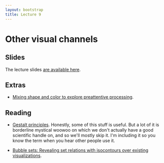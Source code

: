 ```yaml
---
layout: bootstrap
title: Lecture 9
---
```


# Other visual channels

## Slides

The lecture slides
[are available here](slides/other-visual-channels-csc544-fal17.pdf).

## Extras

- [Mixing shape and color to explore preattentive processing](https://cscheid.net/courses/spr15/cs444/lectures/week8/preattentive.html).

## Reading

- [Gestalt principles](https://en.wikipedia.org/wiki/Principles_of_grouping). Honestly,
  some of this stuff is useful. But a lot of it is borderline mystical
  woowoo on which we don't actually have a good scientific handle on,
  and so we'll mostly skip it. I'm including it so you know the term
  when you hear other people use it.
  
- [Bubble sets: Revealing set relations with isocontours over existing visualizations](https://pdfs.semanticscholar.org/5802/9798a1abd90a2338d109b1a6678cf7923813.pdf).





